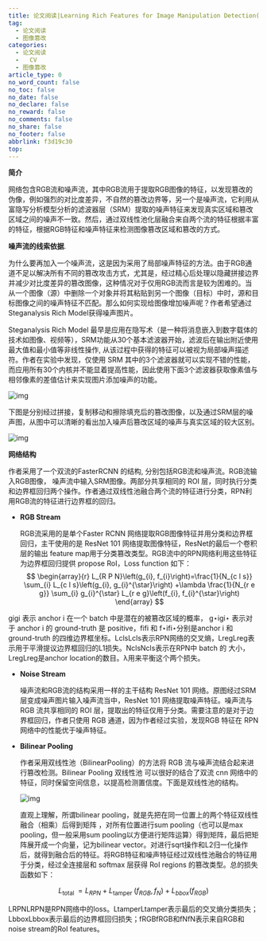 ```yaml
---
title: 论文阅读|Learning Rich Features for Image Manipulation Detection(CVPR2018-图像篡改)
tag:
  - 论文阅读
  - 图像篡改
categories:
  - 论文阅读
  -   CV
  - 图像篡改
article_type: 0
no_word_count: false
no_toc: false
no_date: false
no_declare: false
no_reward: false
no_comments: false
no_share: false
no_footer: false
abbrlink: f3d19c30
top:
---
```


**简介**

网络包含RGB流和噪声流，其中RGB流用于提取RGB图像的特征，以发现篡改的伪像，例如强烈的对比度差异，不自然的篡改边界等，另一个是噪声流，它利用从富隐写分析模型分析的滤波器层（SRM）提取的噪声特征来发现真实区域和篡改区域之间的噪声不一致。然后，通过双线性池化层融合来自两个流的特征根据丰富的特征，根据RGB特征和噪声特征来检测图像篡改区域和篡改的方式。

**噪声流的线索依据**.

为什么要再加入一个噪声流，这是因为采用了局部噪声特征的方法。由于RGB通道不足以解决所有不同的篡改攻击方式，尤其是，经过精心后处理以隐藏拼接边界并减少对比度差异的篡改图像，这种情况对于仅用RGB流而言是较为困难的。当从一个图像（源）中删除一个对象并将其粘贴到另一个图像（目标）中时，源和目标图像之间的噪声特征不匹配。那么如何实现给图像增加噪声呢？作者希望通过Steganalysis Rich Model获得噪声图片。

Steganalysis Rich Model 最早是应用在隐写术（是一种将消息嵌入到数字载体的技术如图像、视频等），SRM功能从30个基本滤波器开始，滤波后在输出附近使用最大值和最小值等非线性操作, 从该过程中获得的特征可以被视为局部噪声描述符。作者在实验中发现，仅使用 SRM 其中的3个滤波器就可以实现不错的性能，而应用所有30个内核并不能显着提高性能，因此使用下面3个滤波器获取像素值与相邻像素的差值估计来实现图片添加噪声的功能。

![img](https://qiniuy.tzle1.com/Fgig0qWQZ5sW6seA2aAi7HXttRft)

下图是分别经过拼接，复制移动和擦除填充后的篡改图像，以及通过SRM层的噪声图，从图中可以清晰的看出加入噪声后篡改区域的噪声与真实区域的较大区别。

![img](https://qiniuy.tzle1.com/Fl8aoktp9XeZw9QrfCOdP2vpYWO3)

**网络结构**

作者采用了一个双流的FasterRCNN 的结构, 分别包括RGB流和噪声流。RGB流输入RGB图像， 噪声流中输入SRM图像。两部分共享相同的 ROI 层，同时执行分类和边界框回归两个操作。作者通过双线性池融合两个流的特征进行分类，RPN利用RGB流的特征进行边界框的回归。

- **RGB Stream**

	RGB流采用的是单个Faster RCNN 网络提取RGB图像特征并用分类和边界框回归，主干使用的是 ResNet 101 网络提取图像特征，ResNet的最后一个卷积层的输出 feature map用于分类篡改类型。RGB流中的RPN网络利用这些特征为边界框回归提供 propose RoI，Loss function 如下：
	$$
	\begin{array}{r}
	L_{R P N}\left(g_{i}, f_{i}\right)=\frac{1}{N_{c l s}} \sum_{i} L_{c l s}\left(g_{i}, g_{i}^{\star}\right) 
	+\lambda \frac{1}{N_{r e g}} \sum_{i} g_{i}^{\star} L_{r e g}\left(f_{i}, f_{i}^{\star}\right)
	\end{array}
	$$


gigi 表示 anchor i 在一个 batch 中是潜在的被篡改区域的概率， g⋆igi⋆ 表示对于 anchor i 的 ground-truth 是 positive，fifi 和 f⋆ifi⋆分别是anchor i 和 ground-truth 的四维边界框坐标。LclsLcls表示RPN网络的交叉熵，LregLreg表示用于平滑提议边界框回归的L1损失。NclsNcls表示在RPN中 batch 的 大小，LregLreg是anchor location的数目。λ用来平衡这个两个损失。

- **Noise Stream**

	噪声流和RGB流的结构采用一样的主干结构 ResNet 101 网络。原图经过SRM层变成噪声图片输入噪声流当中，ResNet 101 网络提取噪声特征。噪声流与 RGB 流共享相同的 ROI 层，提取出的特征仅用于分类。需要注意的是对于边界框回归，作者只使用 RGB 通道，因为作者经过实验，发现RGB 特征在 RPN 网络中的性能优于噪声特征。

- **Bilinear Pooling**

	作者采用双线性池（BilinearPooling）的方法将 RGB 流与噪声流结合起来进行篡改检测。Bilinear Pooling 双线性池 可以很好的结合了双流 cnn 网络中的特征，同时保留空间信息，以提高检测置信度。下面是双线性池的结构。
	
	![img](https://qiniuy.tzle1.com/FnNjLvZdJl6wKxyt-_nhJt6QowdS)
	
	直观上理解，所谓bilinear pooling，就是先把在同一位置上的两个特征双线性融合（相乘）后得到矩阵 ，对所有位置进行sum pooling（也可以是max pooling，但一般采用sum pooling以方便进行矩阵运算）得到矩阵，最后把矩阵展开成一个向量，记为bilinear vector。对进行sqrt操作和L2归一化操作后，就得到融合后的特征。将RGB特征和噪声特征经过双线性池融合的特征用于分类，经过全连接层和 softmax 层获得 RoI regions 的篡改类型。总的损失函数如下：

$$
L_{\text {total }}=L_{R P N}+L_{\text {tamper }}\left(f_{R G B}, f_{N}\right)+L_{b b o x}\left(f_{R G B}\right)
$$

LRPNLRPN是RPN网络中的loss。LtamperLtamper表示最后的交叉熵分类损失；LbboxLbbox表示最后的边界框回归损失；fRGBfRGB和fNfN表示来自RGB和noise stream的RoI features。
